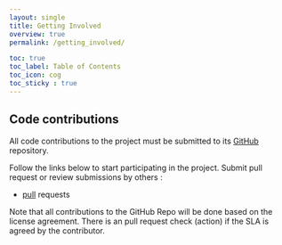 ```yaml
---
layout: single
title: Getting Involved
overview: true
permalink: /getting_involved/

toc: true
toc_label: Table of Contents
toc_icon: cog
toc_sticky : true
---
```



## Code contributions

All code contributions to the  project must be submitted to its [GitHub](https://github.com/KNX-IOT/KNX-IOT-STACK) repository.

Follow the links below to start participating in the project.
Submit pull request or review submissions by others :

- [pull](https://github.com/KNX-IOT/KNX-IOT-STACK/pulls) requests

Note that all contributions to the GitHub Repo will be done based on the license agreement.
There is an pull request check (action) if the SLA is agreed by the contributor.
